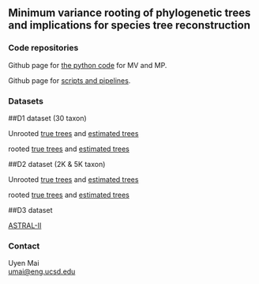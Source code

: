 ## Minimum variance rooting of phylogenetic trees and implications for species tree reconstruction

### Code repositories
Github page for [the python code](https://github.com/uym2/MinVar-Rooting) for MV and MP. 

Github page for [scripts and pipelines](https://github.com/esayyari/simphy-uyen).

### Datasets
##D1 dataset (30 taxon) 

Unrooted [true trees](https://drive.google.com/file/d/0B6VQuQbxaAq-bmx6NGdIb2JTZmc/view?usp=sharing) 
and
[estimated trees](https://drive.google.com/open?id=0B6VQuQbxaAq-X1BoWlZPLUZRbDg)

rooted [true trees](https://drive.google.com/open?id=0B6VQuQbxaAq-QkhMbE40VFdjOVE) and [estimated trees](https://drive.google.com/open?id=0B6VQuQbxaAq-aW5QalAtZjJrN00)

##D2 dataset (2K & 5K taxon) 

Unrooted [true trees](https://drive.google.com/open?id=0B6VQuQbxaAq-cDhYdGlJOWcwWTg) 
and
[estimated trees](https://drive.google.com/open?id=0B6VQuQbxaAq-amU3RXRCZ3hVUEU)

rooted [true trees](https://drive.google.com/open?id=0B6VQuQbxaAq-TVR3c2NsRkNDQWc) and [estimated trees](https://drive.google.com/open?id=0B6VQuQbxaAq-amU3RXRCZ3hVUEU)

##D3 dataset 

[ASTRAL-II](http://www.cs.utexas.edu/~phylo/datasets/astral2/)

### Contact
Uyen Mai    
umai@eng.ucsd.edu
